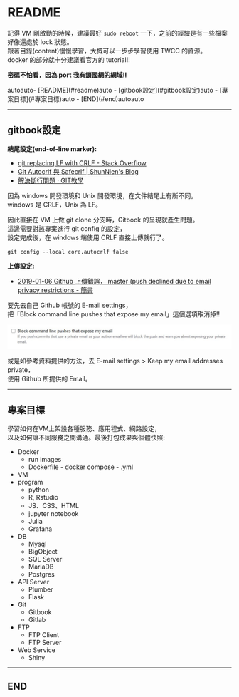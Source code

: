 # README

記得 VM 剛啟動的時候，建議最好 `sudo reboot` 一下，之前的經驗是有一些檔案好像還處於 lock 狀態。  
跟著目錄(content)慢慢學習，大概可以一步步學習使用 TWCC 的資源。  
docker 的部分就十分建議看官方的 tutorial!!

**密碼不怕看，因為 port 我有鎖國網的網域!!**

<!-- TOC -->autoauto- [README](#readme)auto  - [gitbook設定](#gitbook設定)auto  - [專案目標](#專案目標)auto  - [END](#end)autoauto<!-- /TOC -->

---

## gitbook設定

**結尾設定(end-of-line marker):**

- [git replacing LF with CRLF - Stack Overflow](https://stackoverflow.com/questions/1967370/git-replacing-lf-with-crlf)
- [Git Autocrlf 與 Safecrlf | ShunNien's Blog](https://shunnien.github.io/2018/06/03/git-autocrlf-and-safecrlf/)
- [解決斷行問題 · GIT教學](https://kingofamani.gitbooks.io/git-teach/content/chapter_5/crlf_problem.html)

因為 windows 開發環境和 Unix 開發環境，在文件結尾上有所不同。  
windows 是 CRLF，Unix 為 LF。

因此直接在 VM 上做 git clone 分支時，Gitbook 的呈現就產生問題。  
這邊需要對該專案進行 git config 的設定，  
設定完成後，在 windows 端使用 CRLF 直接上傳就行了。

```{git}
git config --local core.autocrlf false
```

**上傳設定:**

- [2019-01-06 Github 上傳錯誤， master (push declined due to email privacy restrictions - 簡書](https://www.jianshu.com/p/ae80af8f65e5)

要先去自己 Github 帳號的 E-mail settings，  
把「Block command line pushes that expose my email」這個選項取消掉!!

![github_email_setting_command_line](./image/github_email_setting_command_line.jpg)

或是如參考資料提供的方法，去 E-mail settings > Keep my email addresses private，  
使用 Github 所提供的 Email。

---

## 專案目標

學習如何在VM上架設各種服務、應用程式、網路設定，  
以及如何讓不同服務之間溝通。最後打包成果與個體快照:

- Docker
  - run images
  - Dockerfile - docker compose - .yml
- VM
- program
  - python
  - R, Rstudio
  - JS、CSS、HTML
  - jupyter notebook
  - Julia
  - Grafana
- DB
  - Mysql
  - BigObject
  - SQL Server
  - MariaDB
  - Postgres
- API Server
  - Plumber
  - Flask
- Git
  - Gitbook
  - Gitlab
- FTP
  - FTP Client
  - FTP Server
- Web Service
  - Shiny

---

## END
